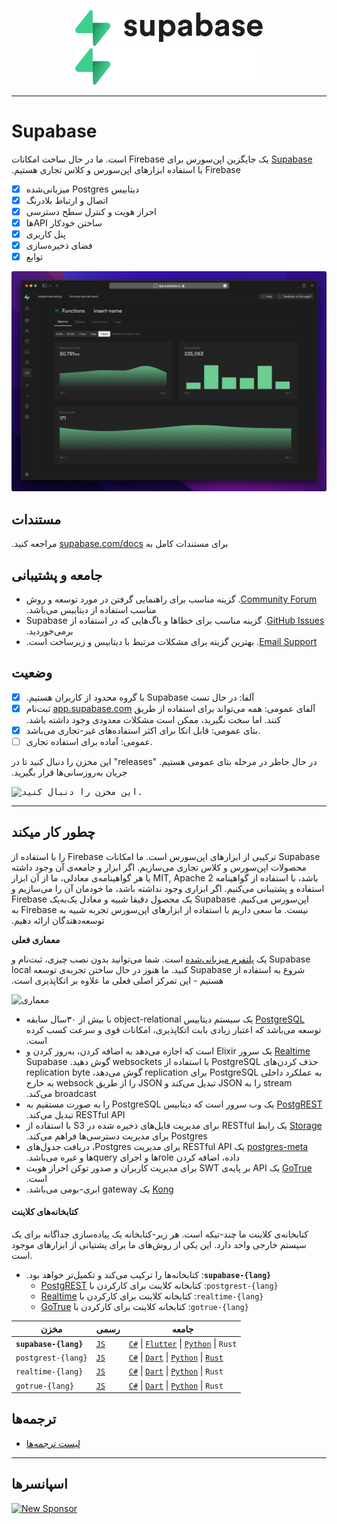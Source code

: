 <p align="center">
<img width="300" src="https://raw.githubusercontent.com/supabase/supabase/master/packages/common/assets/images/supabase-logo-wordmark--light.svg#gh-light-mode-only">
<img width="300" src="https://raw.githubusercontent.com/supabase/supabase/master/packages/common/assets/images/supabase-logo-wordmark--dark.svg#gh-dark-mode-only">
</p>

---

# Supabase

‫[Supabase](https://supabase.com) یک جایگزین اپن‌سورس برای Firebase است. ما در حال ساخت امکانات Firebase با استفاده ابزارهای اپن‌سورس و کلاس تجاری هستیم.

- [x] ‫دیتابیس Postgres میزبانی‌شده
- [x] اتصال و ارتباط بلادرنگ
- [x] احراز هویت و کنترل سطح دسترسی
- [x] ‫ساختن خودکار APIها
- [x] پنل کاربری
- [x] فضای ذخیره‌سازی
- [x] توابع

![Supabase Dashboard](https://raw.githubusercontent.com/supabase/supabase/master/apps/www/public/images/github/supabase-dashboard.png)

## مستندات

برای مستندات کامل به‫ [supabase.com/docs](https://supabase.com/docs) مراجعه کنید.

## جامعه و پشتیبانی

- ‫[Community Forum](https://github.com/supabase/supabase/discussions). گزینه مناسب برای راهنمایی گرفتن در مورد توسعه و روش مناسب استفاده از دیتابیس می‌باشد.
- ‫[GitHub Issues](https://github.com/supabase/supabase/issues). گزینه مناسب برای خطاها و باگ‌هایی که در استفاده از Supabase برمی‌خوردید.
- ‫[Email Support](https://supabase.com/docs/support#business-support). بهترین گزینه برای مشکلات مرتبط با دیتابیس و زیرساخت است.

## وضعیت

- [x] ‫آلفا: در حال تست Supabase با گروه محدود از کاربران هستیم.
- [x] ‫آلفای عمومی: همه می‌تواند برای استفاده از طریق [app.supabase.com](https://app.supabase.com) ثبت‌نام کنند. اما سخت نگیرید، ممکن است مشکلات معدودی وجود داشته باشد.
- [x] بتای عمومی: قابل اتکا برای اکثر استفاده‌های غیر-تجاری می‌باشد.
- [ ] عمومی: آماده برای استفاده تجاری.

در حال حاظر در مرحله بتای عمومی هستیم‫. "releases" این مخزن را دنبال کنید تا در جریان به‌روزسانی‌ها قرار بگیرید.

<kbd><img src="https://raw.githubusercontent.com/supabase/supabase/d5f7f413ab356dc1a92075cb3cee4e40a957d5b1/web/static/watch-repo.gif" alt="این مخزن را دنبال کنید."/></kbd>

---

## چطور کار میکند

‫Supabase ترکیبی از ابزارهای اپن‌سورس است. ما امکانات Firebase را با استفاده از محصولات اپن‌سورس و کلاس تجاری می‌سازیم. اگر ابزار و جامعه‌ی آن وجود داشته باشد، با استفاده از گواهینامه MIT, Apache 2 یا هر گواهینامه‌ی معادلی، ما از آن ابزار استفاده و پشتیبانی می‌کنیم. اگر ابزاری وجود نداشته باشد، ما خودمان آن را می‌سازیم و اپن‌سورس می‌کنیم. Supabase یک محصول دقیقا شبیه و معادل یک‌به‌یک Firebase نیست. ما سعی داریم با استفاده از ابزارهای اپن‌سورس تجربه شبیه به Firebase به توسعه‌دهندگان ارائه دهیم.

**معماری فعلی**

‫Supabase یک [پلتفرم میزبانی‌شده](https://app.supabase.com) است. شما می‌توانید بدون نصب چیزی، ثبت‌نام و شروع به استفاده از Supabase کنید. ما هنوز در حال ساختن تجربه‌ی توسعه local هستیم - این تمرکز اصلی فعلی ما علاوه بر اتکاپذیری است.

![معماری](https://user-images.githubusercontent.com/70828596/187547862-ffa9d058-0c3a-4851-a3e7-92ccfca4b596.png)

- ‫[PostgreSQL](https://www.postgresql.org/) یک سیستم دیتابیس object-relational با بیش از ۳۰سال سابقه توسعه می‌باشد که اعتبار زیادی بابت اتکاپذیری، امکانات قوی و سرعت کسب کرده است.
- ‫[Realtime](https://github.com/supabase/realtime) یک سرور Elixir است که اجازه می‌دهد به اضافه کردن، به‌روز کردن و حذف کردن‌های PostgreSQL با استفاده از websockets گوش دهید. Supabase به عملکرد داخلی PostgreSQL برای replication گوش می‌دهد، replication byte stream را به JSON تبدیل می‌کند و JSON را از طریق websock به خارج broadcast می‌کند.
- ‫[PostgREST](http://postgrest.org/) یک وب سرور است که دیتابیس PostgreSQL را به صورت مستقیم به RESTful API تبدیل می‌کند.
- ‫[Storage](https://github.com/supabase/storage-api) یک رابط RESTful برای مدیریت فایل‌های ذخیره شده در S3 با استفاده از Postgres برای مدیریت دسترسی‌ها فراهم می‌کند.
- ‫[postgres-meta](https://github.com/supabase/postgres-meta) یک RESTful API برای مدیریت Postgres، دریافت جدول‌های داده، اضافه کردن roleها و اجرای queryها و غیره می‌باشد.
- ‫[GoTrue](https://github.com/netlify/gotrue) یک API بر پایه‌ی SWT برای مدیریت کاربران و صدور توکن احراز هویت است.
- ‫[Kong](https://github.com/Kong/kong) یک gateway ابری-بومی می‌باشد.

#### کتابخانه‌های کلاینت

کتابخانه‌ی کلاینت ما چند-تیکه است. هر زیر-کتابخانه یک پیاده‌سازی جداگانه برای یک سیستم خارجی واحد دارد. این یکی از روش‌های ما برای پشتیانی از ابزارهای موجود است.

- **‫`supabase-{lang}`**: کتابخانه‌ها را ترکیب می‌کند و تکمیل‌تر خواهد بود.
  - ‫`postgrest-{lang}`: کتابخانه کلاینت برای کارکردن با [PostgREST](https://github.com/postgrest/postgrest)
  - ‫`realtime-{lang}`: کتابخانه کلاینت برای کارکردن با [Realtime](https://github.com/supabase/realtime)
  - ‫`gotrue-{lang}`: کتابخانه کلاینت برای کارکردن با [GoTrue](https://github.com/netlify/gotrue)

| مخزن                  | رسمی                                             | جامعه                                                                                                                                                                                                                      |
| --------------------- | ------------------------------------------------ | -------------------------------------------------------------------------------------------------------------------------------------------------------------------------------------------------------------------------- |
| **`supabase-{lang}`** | [`JS`](https://github.com/supabase/supabase-js)  | [`C#`](https://github.com/supabase/supabase-csharp) \| [`Flutter`](https://github.com/supabase/supabase-flutter) \| [`Python`](https://github.com/supabase/supabase-py) \| `Rust`                                          |
| `postgrest-{lang}`    | [`JS`](https://github.com/supabase/postgrest-js) | [`C#`](https://github.com/supabase/postgrest-csharp) \| [`Dart`](https://github.com/supabase/postgrest-dart) \| [`Python`](https://github.com/supabase/postgrest-py) \| [`Rust`](https://github.com/supabase/postgrest-rs) |
| `realtime-{lang}`     | [`JS`](https://github.com/supabase/realtime-js)  | [`C#`](https://github.com/supabase/realtime-csharp) \| [`Dart`](https://github.com/supabase/realtime-dart) \| [`Python`](https://github.com/supabase/realtime-py) \| `Rust`                                                |
| `gotrue-{lang}`       | [`JS`](https://github.com/supabase/gotrue-js)    | [`C#`](https://github.com/supabase/gotrue-csharp) \| [`Dart`](https://github.com/supabase/gotrue-dart) \| [`Python`](https://github.com/supabase/gotrue-py) \| `Rust`                                                      |

## ترجمه‌ها

- [لیست ترجمه‌ها](/i18n/languages.md)

---

## اسپانسرها

[![New Sponsor](https://user-images.githubusercontent.com/10214025/90518111-e74bbb00-e198-11ea-8f88-c9e3c1aa4b5b.png)](https://github.com/sponsors/supabase)

</p>
